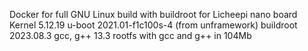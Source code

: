 Docker for full GNU Linux build with buildroot for Licheepi nano board
    Kernel 5.12.19
    u-boot 2021.01-f1c100s-4 (from unframework)
    buildroot 2023.08.3
    gcc, g++  13.3
rootfs with gcc and g++ in 104Mb
